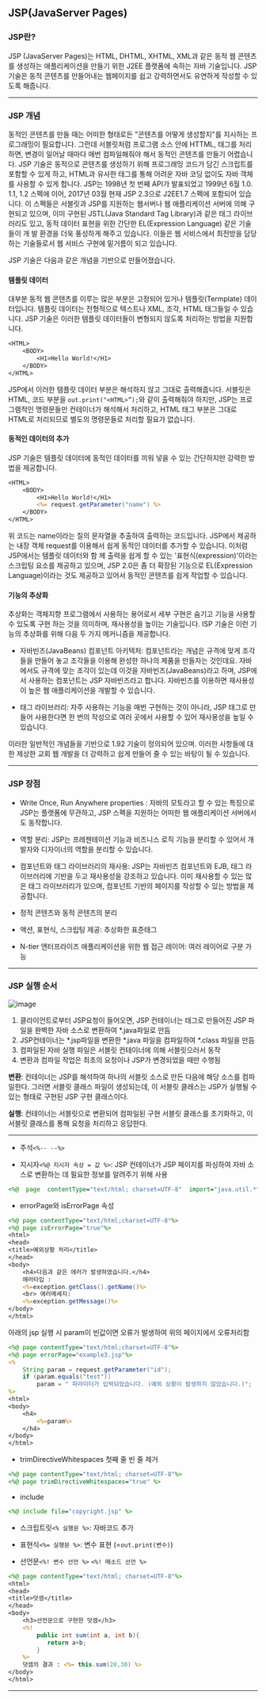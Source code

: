 ## JSP(JavaServer Pages)

### JSP란?
JSP (JavaServer Pages)는 HTML, DHTML, XHTML, XML과 같은 동적 웹 콘텐츠를 생성하는 애플리케이션을 만들기 위한 J2EE 플랫폼에 속하는 자바 기술입니다. JSP 기술은 동적 콘텐츠를 만들어내는 웹페이지를 쉽고 강력하면서도 유연하게 작성할 수 있도록 해줍니다.

***

### JSP 개념

동적인 콘텐츠를 만들 때는 어떠한 형태로든 "콘텐츠를 어떻게 생성할지"를 지시하는 프로그래밍이 필요합니다. 그런데 서블릿처럼 프로그램 소스 안에 HTTML, 태그를 처리하면, 변경이 일어날 때마다 매번 컴파일해줘야 해서 동적인 콘텐츠를 만들기 어렵습니다. JSP 기술은 동적으로 콘텐츠를 생성하기 위해 프로그래밍 코드가 담긴 스크립트를 포함할 수 있게 하고, HTML과 유사한 태그를 통해 어려운 자바 코딩 없이도 자바 객체를 사용할 수 있게 합니다.
JSP는 1998년 첫 번째 API가 발표되었고 1999년 6월 1.0. 1.1, 1.2 스펙에 이어, 2017년 03월 현재 JSP 2.3으로 J2EE1.7 스펙에 포함되어 있습니다. 이 스펙들은 서블릿과 JSP를 지원하는 웹서버나 웹 애플리케이션 서버에 의해 구현되고 있으며, 이미 구현된 JSTL(Java Standard Tag Library)과 같은 태그 라이브러리도 있고, 동적 데이터 표현을 위한 간단한 EL(Expression Language) 같은 기술들이 개 발 환경을 더욱 풍성하게 해주고 있습니다. 이들은 웹 서비스에서 최전방을 담당하는 기술들로서 웹 서비스 구현에 밑거름이 되고 있습니다.


JSP 기술은 다음과 같은 개념을 기반으로 만들어졌습니다.
#### 템플릿 데이터

대부분 동적 웹 콘텐츠를 이루는 많은 부분은 고정되어 있거나 템플릿(Termplate) 데이터입니다. 템플릿 데이터는 전형적으로 텍스트나 XML, 조각, HTML 태그들일 수 있습니다. JSP 기술은 이러한 템플릿 데이터들이 변형되지 않도록 처리하는 방법을 지원합니다.

```JSP
<HTML>
    <BODY>
        <H1>Hello World!</H1>
    </BODY>
</HTML>
```


JSP에서 이러한 템플릿 데이터 부분은 해석하지 않고 그대로 출력해줍니다. 서블릿은 HTML, 코드 부분을 `out.print("<HTML>”);`와 같이 출력해줘야 하지만, JSP는 프로그램적인 명령문들만 컨테이너가 해석해서 처리하고, HTML 태그 부분은 그대로 HTML로 처리되므로 별도의 명령문들로 처리할 필요가 없습니다.

#### 동적인 데이터의 추가

JSP 기술은 템플릿 데이터에 동적인 데이터를 끼워 넣을 수 있는 간단하지만 강력한 방법을 제공합니다.

```jsp
<HTML>
	<BODY>
        <H1>Hello World!</H1>
		<%= request.getParameter("name") %>
	</BODY>
</HTML>
```


위 코드는 name이라는 질의 문자열을 추출하여 출력하는 코드입니다. JSP에서 제공하는 내장 객체 request를 이용해서 쉽게 동적인 데이터를 추가할 수 있습니다. 이처럼 JSP에서는 템플릿 데이터와 함 께 출력을 쉽게 할 수 있는 '표현식(expression)'이라는 스크립팅 요소를 제공하고 있으며, JSP 2.0은 좀 더 확장된 기능으로 EL(Expression Language)이라는 것도 제공하고 있어서 동적인 콘텐츠를 쉽게 작업할 수 있습니다.

#### 기능의 추상화

추상화는 객체지향 프로그램에서 사용하는 용어로서 세부 구현은 숨기고 기능을 사용할 수 있도록 구현 하는 것을 의미하며, 재사용성을 높이는 기술입니다. ISP 기술은 이런 기능의 추상화를 위해 다음 두 가지 메커니즘을 제공합니다.

* 자바빈즈(JavaBeans) 컴포넌트 아키텍처: 컴포넌트라는 개념은 규격에 맞게 조각들을 만들어 놓고 조각들을 이용해 완성한 하나의 제품을 만들자는 것인데요. 자바에서도 규격에 맞는 조각이 있는데 이것을 자바빈즈(JavaBeans)라고 하며, JSP에서 사용하는 컴포넌트는 JSP 자바빈즈라고 합니다. 자바빈즈를 이용하면 재사용성이 높은 웹 애플리케이션을 개발할 수 있습니다.

* 태그 라이브러리: 자주 사용하는 기능을 매번 구현하는 것이 아니라, JSP 태그로 만들어 사용한다면 한 번의 작성으로 여러 곳에서 사용할 수 있어 재사용성을 높일 수 있습니다.

  

이러한 일반적인 개념들을 기반으로 1.92 기술이 정의되어 있으며. 이러한 사항들에 대한 제상한 교회 웹 개발을 더 강력하고 쉽게 만들어 줄 수 있는 바탕이 될 수 있습니다.

***

### JSP 장점

* Write Once, Run Anywhere properties : 자바의 모토라고 할 수 있는 특징으로 JSP는 플랫폼에 무관하고, JSP 스펙을 지원하는 어떠한 웹 애플리케이션 서버에서도 동작합니다.

* 역할 분리: JSP는 프레젠테이션 기능과 비즈니스 로직 기능을 분리할 수 있어서 개발자와 디자이너의 역할을 분리할 수 있습니다. 

* 컴포넌트와 태그 라이브러리의 재사용: JSP는 자바빈즈 컴포넌트와 EJB, 태그 라이브러리에 기반을 두고 재사용성을 강조하고 있습니다. 이미 재사용할 수 있는 많은 태그 라이브러리가 있으며, 컴포넌트 기반의 페이지를 작성할 수 있는 방법을 제공합니다.
* 정적 콘텐츠와 동적 콘텐츠의 분리
* 액션, 표현식, 스크립팅 제공: 추상화한 표준태그
* N-tier 엔터프라이즈 애플리케이션을 위한 웹 접근 레이어: 여러 레이어로 구분 가능

***

### JSP 실행 순서

![image](https://github.com/siwoo1627/Today-I-Learn/assets/114638386/386fbe8e-2c35-49cd-bbf8-4885b2fe79b8)

1. 클라이언트로부터 JSP요청이 들어오면, JSP 컨테이너는 태그로 만들어진 JSP 파일을 완벽한 자바 소스로 변환하여 *.java파일로 만듬
2. JSP컨테이너는 *.jsp파일을 변환한 *.java 파일을 컴파일하여 *.class 파일을 만듬
3. 컴파일된 자바 실행 파일은 서블릿 컨테이너에 의해 서블릿으러서 동작
4. 변환과 컴파일 작업은 최초의 요청이나 JSP가 변경되었을 때만 수행됨

**변환**: 컨테이너는 JSP를 해석하여 하나의 서블릿 소스로 만든 다음에 해당 소스를 컴파일한다. 그러면 서블릿 클래스 파일이 생성되는데, 이 서블릿 클래스는 JSP가 실행될 수 있는 형태로 구현된 JSP 구현 클래스이다.

**실행**: 컨테이너는 서블릿으로 변환되어 컴파일된 구현 서블릿 클래스를 초기화하고, 이 서블릿 클래스를 통해 요청을 처리하고 응답한다.

***

* 주석`<%-- --%>`

* 지시자`<%@ 지시자 속상 = 값 %>`: JSP 컨테이너가 JSP 페이지를 파싱하여 자바 소스로 변환하는 데 필요한 정보를 알려주기 위해 사용

```jsp
<%@  page  contentType="text/html; charset=UTF-8"  import="java.util.*"  %>
```

* errorPage와 isErrorPage 속성

```jsp
<%@ page contentType="text/html;charset=UTF-8"%>
<%@ page isErrorPage="true"%>
<html>
<head>
<title>예외상황 처리</title>
</head>
<body>
	<h4>다음과 같은 에러가 발생하였습니다.</h4>
	에러타입 :
	<%=exception.getClass().getName()%>
	<br> 에러메세지:
	<%=exception.getMessage()%>
</body>
</html>
```

아래의 jsp 실행 시 param이 빈값이면 오류가 발생하여 위의 페이지에서 오류처리함

```jsp
<%@ page contentType="text/html;charset=UTF-8"%>
<%@ page errorPage="example3.jsp"%>
<%
	String param = request.getParameter("id");
	if (param.equals("test"))
		param = " 파라미터가 입력되었습니다. (예외 상황이 발생하지 않았습니다.)";
%>
<html>
<body>
	<h4>
		<%=param%>
	</h4>
</body>
</html>
```

* trimDirectiveWhitespaces 첫째 줄 빈 줄 제거

```jsp
<%@ page contentType="text/html; charset=UTF-8"%>
<%@ page trimDirectiveWhitespaces="true" %>
```

* include

```jsp
<%@ include file="copyright.jsp" %>
```

* 스크립트릿`<% 실행문 %>`: 자바코드 추가

* 표현식`<%= 실행문 %>`: 변수 표현 (=`out.print(변수)`)

* 선언문`<%! 변수 선언 %>` `<%! 메소드 선언 %>` 

```jsp
<%@ page contentType="text/html; charset=UTF-8"%>
<html>
<head>
<title>덧셈</title>
</head>
<body>
	<h3>선언문으로 구현한 덧셈</h3>
	<%!
		public int sum(int a, int b){
		   return a+b;
    	}
	%>
	덧셈의 결과 : <%= this.sum(20,30) %> 
</body>
</html>
```

***

